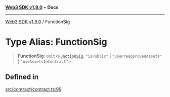 [**Web3 SDK v1.9.0**](../README.md) • **Docs**

***

[Web3 SDK v1.9.0](../globals.md) / FunctionSig

# Type Alias: FunctionSig

> **FunctionSig**: `Omit`\<[`FunctionSig`](../namespaces/node/interfaces/FunctionSig.md), `"isPublic"` \| `"usePreapprovedAssets"` \| `"useAssetsInContract"`\>

## Defined in

[src/contract/contract.ts:99](https://github.com/Mystic-Nayy/alephium-web3/blob/c1afd789a197ce5fe21f08c2965942090157c33d/packages/web3/src/contract/contract.ts#L99)
